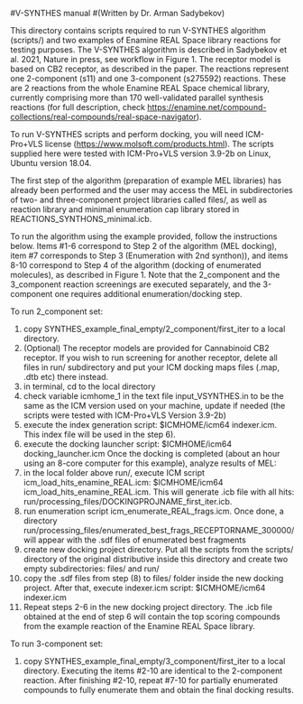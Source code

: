 #V-SYNTHES manual 
#(Written by Dr. Arman Sadybekov)

This directory contains scripts required to run V-SYNTHES algorithm (scripts/) and two examples of Enamine REAL Space library reactions for testing purposes.  The V-SYNTHES algorithm is described in Sadybekov et al. 2021, Nature in press, see workflow in Figure 1.  The receptor model is based on CB2 receptor, as described in the paper. The reactions represent one 2-component (s11) and one 3-component (s275592) reactions. These are 2 reactions from the whole Enamine REAL Space chemical library, currently comprising more than 170 well-validated parallel synthesis reactions (for full description, check https://enamine.net/compound-collections/real-compounds/real-space-navigator). 

To run V-SYNTHES scripts and perform docking, you will need ICM-Pro+VLS license (https://www.molsoft.com/products.html). The scripts supplied here were tested with ICM-Pro+VLS version 3.9-2b on Linux, Ubuntu version 18.04.

The first step of the algorithm (preparation of example MEL libraries) has already been performed and the user may access the MEL in subdirectories of two- and three-component project libraries called files/, as well as reaction library and minimal enumeration cap library stored in REACTIONS_SYNTHONS_minimal.icb. 

To run the algorithm using the example provided, follow the instructions below. Items #1-6 correspond to Step 2 of the algorithm (MEL docking), item #7 corresponds to Step 3 (Enumeration with 2nd synthon)), and items 8-10 correspond to Step 4 of the algorithm (docking of enumerated molecules), as described in Figure 1.  Note that the 2_component and the 3_component reaction screenings are executed separately, and the 3-component one requires additional enumeration/docking step. 

To run 2_component set:  
1) copy SYNTHES_example_final_empty/2_component/first_iter to a local directory.
2) (Optional) The receptor models are provided for Cannabinoid CB2 receptor. If you wish to run screening for another receptor, delete all files in run/ subdirectory and put your ICM docking maps files (.map, .dtb etc) there instead.
3) in terminal, cd to the local directory
4) check variable icmhome_1 in the text file input_VSYNTHES.in to be the same as the ICM version used on your machine, update if needed (the scripts were tested with ICM-Pro+VLS Version 3.9-2b)
5) execute the index generation script: $ICMHOME/icm64 indexer.icm. This index file will be used in the step 6).
6) execute the docking launcher script: $ICMHOME/icm64 docking_launcher.icm
Once the docking is completed (about an hour using an 8-core computer for this example), analyze results of MEL:
6) in the local folder above run/, execute ICM script icm_load_hits_enamine_REAL.icm: $ICMHOME/icm64 icm_load_hits_enamine_REAL.icm. This will generate .icb file with all hits: run/processing_files/DOCKINGPROJNAME_first_iter.icb. 
7) run enumeration script icm_enumerate_REAL_frags.icm. Once done, a directory run/processing_files/enumerated_best_frags_RECEPTORNAME_300000/ will appear with the .sdf files of enumerated best fragments
8) create new docking project directory. Put all the scripts from the scripts/ directory of the original distributive inside this directory and create two empty subdirectories: files/ and run/
9) copy the .sdf files from step (8) to files/ folder inside the new docking project. After that, execute indexer.icm script: $ICMHOME/icm64 indexer.icm
10) Repeat steps 2-6 in the new docking project directory. The .icb file obtained at the end of step 6 will contain the top scoring compounds from the example reaction of the Enamine REAL Space library. 

To run 3-component set: 
 1) copy SYNTHES_example_final_empty/3_component/first_iter to a local directory.
Executing the items #2-10 are identical to the 2-component reaction. After finishing #2-10, repeat #7-10 for partially enumerated compounds to fully enumerate them and obtain the final docking results.





